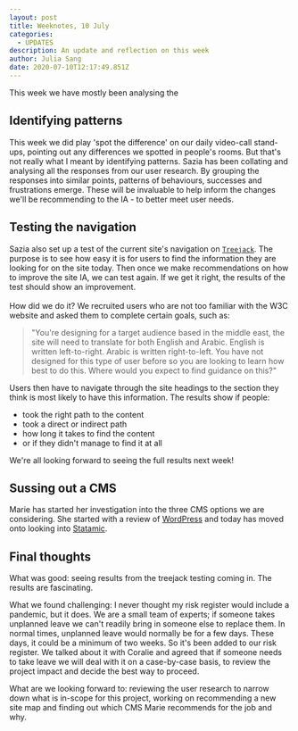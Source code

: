 ```yaml
---
layout: post
title: Weeknotes, 10 July
categories:
  - UPDATES
description: An update and reflection on this week
author: Julia Sang
date: 2020-07-10T12:17:49.851Z
---
```

This week we have mostly been analysing the 

## Identifying patterns

This week we did play 'spot the difference' on our daily video-call stand-ups, pointing out any differences we spotted in people's rooms. But that's not really what I meant by identifying patterns. Sazia has been collating and analysing all the responses from our user research. By grouping the responses into similar points, patterns of behaviours, successes and  frustrations emerge. These will be invaluable to help inform the changes we'll be recommending to the IA - to better meet user needs.

## Testing the navigation

Sazia also set up a test of the current site's navigation on [`Treejack`](https://www.optimalworkshop.com/treejack/). The purpose is to see how easy it is for users to find the information they are looking for on the site today. Then once we make recommendations on how to improve the site IA, we can test again. If we get it right, the results of the test should show an improvement. \
\
How did we do it? We recruited users who are not too familiar with the W3C website and asked them to complete certain goals, such as:

> "You're designing for a target audience based in the middle east, the site will need to translate for both English and Arabic. English is written left-to-right. Arabic is written right-to-left. You have not designed for this type of user before so you are looking to learn how best to do this. Where would you expect to find guidance on this?"

Users then have to navigate through the site headings to the section they think is most likely to have this information. The results show if people:

* took the right path to the content
* took a direct or indirect path
* how long it takes to find the content
* or if they didn't manage to find it at all

We're all looking forward to seeing the full results next week!

## Sussing out a CMS

Marie has started her investigation into the three CMS options we are considering. She started with a review of [WordPress](https://wordpress.org/) and today has moved onto looking into [Statamic](https://statamic.com/). 

## Final thoughts

What was good: seeing results from the treejack testing coming in. The results are fascinating. 

What we found challenging: I never thought my risk register would include a pandemic, but it does. We are a small team of experts; if someone takes unplanned leave we can't readily bring in someone else to replace them. In normal times, unplanned leave would normally be for a few days. These days, it could be a minimum of two weeks. So it's been added to our risk register. We talked about it with Coralie and agreed that if someone needs to take leave we will deal with it on a case-by-case basis, to review the project impact and decide the best way to proceed. 

What are we looking forward to: reviewing the user research to narrow down what is in-scope for this project, working on recommending a new site map and finding out which CMS Marie recommends for the job and why.